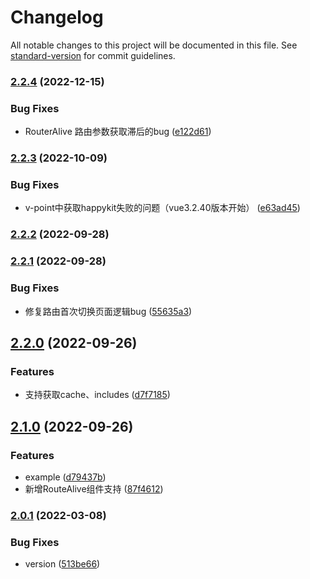 # Changelog

All notable changes to this project will be documented in this file. See [standard-version](https://github.com/conventional-changelog/standard-version) for commit guidelines.

### [2.2.4](https://github.com/pumelotea/happykit-next/compare/v2.2.3...v2.2.4) (2022-12-15)


### Bug Fixes

* RouterAlive 路由参数获取滞后的bug ([e122d61](https://github.com/pumelotea/happykit-next/commit/e122d6171925a0681721ce00f30144031fa49e3d))

### [2.2.3](https://github.com/pumelotea/happykit-next/compare/v2.2.2...v2.2.3) (2022-10-09)


### Bug Fixes

* v-point中获取happykit失败的问题（vue3.2.40版本开始） ([e63ad45](https://github.com/pumelotea/happykit-next/commit/e63ad452e1014ac18446d0a350880a2361f551bb))

### [2.2.2](https://github.com/pumelotea/happykit-next/compare/v2.2.1...v2.2.2) (2022-09-28)

### [2.2.1](https://github.com/pumelotea/happykit-next/compare/v2.2.0...v2.2.1) (2022-09-28)


### Bug Fixes

* 修复路由首次切换页面逻辑bug ([55635a3](https://github.com/pumelotea/happykit-next/commit/55635a3e77dc2efdab866f3aaadc700932652f73))

## [2.2.0](https://github.com/pumelotea/happykit-next/compare/v2.1.0...v2.2.0) (2022-09-26)


### Features

* 支持获取cache、includes ([d7f7185](https://github.com/pumelotea/happykit-next/commit/d7f7185e613b0865a0b3c2c52af60dcebac7cdd8))

## [2.1.0](https://github.com/pumelotea/happykit-next/compare/v2.0.1...v2.1.0) (2022-09-26)


### Features

* example ([d79437b](https://github.com/pumelotea/happykit-next/commit/d79437b0bd45967ec03bf1931bb54436a33e0911))
* 新增RouteAlive组件支持 ([87f4612](https://github.com/pumelotea/happykit-next/commit/87f46124a36f563f47088a7267f57929631dacb5))

### [2.0.1](https://github.com/pumelotea/happykit-next/compare/v2.0.0-beta.0...v2.0.1) (2022-03-08)


### Bug Fixes

* version ([513be66](https://github.com/pumelotea/happykit-next/commit/513be66baef5e5b4fa1a6403cfcb77a82e9c8041))
